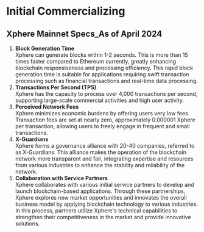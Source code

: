 # Initial Commercializing

## Xphere Mainnet Specs\_As of April 2024



1. **Block Generation Time**\
   Xphere can generate blocks within 1-2 seconds. This is more than 15 times faster compared to Ethereum currently, greatly enhancing blockchain responsiveness and processing efficiency. This rapid block generation time is suitable for applications requiring swift transaction processing such as financial transactions and real-time data processing.&#x20;
2. **Transactions Per Second (TPS)**\
   Xphere has the capacity to process over 4,000 transactions per second, supporting large-scale commercial activities and high user activity.&#x20;
3. **Perceived Network Fees**\
   Xphere minimizes economic burdens by offering users very low fees. Transaction fees are set at nearly zero, approximately 0.000001 Xphere per transaction, allowing users to freely engage in frequent and small transactions.&#x20;
4. **X-Guardians**\
   Xphere forms a governance alliance with 20-40 companies, referred to as X-Guardians. This alliance makes the operation of the blockchain network more transparent and fair, integrating expertise and resources from various industries to enhance the stability and reliability of the network.&#x20;
5. **Collaboration with Service Partners**\
   Xphere collaborates with various initial service partners to develop and launch blockchain-based applications. Through these partnerships, Xphere explores new market opportunities and innovates the overall business model by applying blockchain technology to various industries. In this process, partners utilize Xphere's technical capabilities to strengthen their competitiveness in the market and provide innovative solutions.









